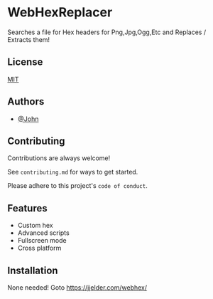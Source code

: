 
# WebHexReplacer
Searches a file for Hex headers for Png,Jpg,Ogg,Etc and Replaces / Extracts them!

## License

[MIT](https://choosealicense.com/licenses/mit/)


## Authors

- [@John](https://github.com/justchecking)



## Contributing

Contributions are always welcome!

See `contributing.md` for ways to get started.

Please adhere to this project's `code of conduct`.


## Features

- Custom hex
- Advanced scripts
- Fullscreen mode
- Cross platform


## Installation

None needed! Goto 
https://jjelder.com/webhex/
